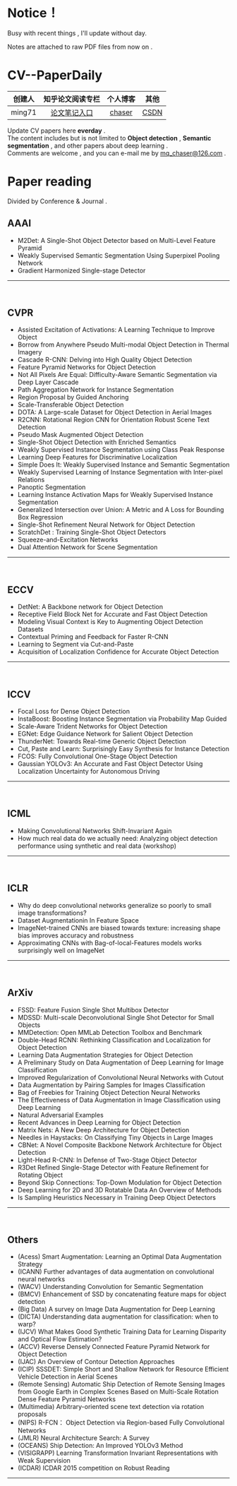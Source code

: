 
# Notice！  
Busy with recent things , I'll update without day.

Notes are attached to raw PDF files  from now on . 


# CV--PaperDaily  
| 创建人 |                       知乎论文阅读专栏                       |              个人博客               | 其他                                     |
| :----: | :----------------------------------------------------------: | :---------------------------------: | ---------------------------------------- |
| ming71 | [论文笔记入口](https://zhuanlan.zhihu.com/c_1113860303082704896) | [chaser](https://ming71.github.io/) | [CSDN](https://blog.csdn.net/mingqi1996) |



Update CV papers here **everday** .<br>
The content includes but is not limited to **Object detection** , **Semantic segmentation** , and other papers about deep learning .  <br>Comments are welcome , and you can e-mail me by <u>mq_chaser@126.com</u> .

# Paper reading 

Divided by Conference & Journal .  

## AAAI 
* M2Det: A Single-Shot Object Detector based on Multi-Level Feature Pyramid  
* Weakly Supervised Semantic Segmentation Using Superpixel Pooling Network  
* Gradient Harmonized Single-stage Detector  

<hr />
<br>

## CVPR
* Assisted Excitation of Activations: A Learning Technique to Improve Object    
* Borrow from Anywhere Pseudo Multi-modal Object Detection in Thermal Imagery  
* Cascade R-CNN: Delving into High Quality Object Detection   
* Feature Pyramid Networks for Object Detection   
* Not All Pixels Are Equal: Difficulty-Aware Semantic Segmentation via Deep Layer Cascade    
* Path Aggregation Network for Instance Segmentation  
* Region Proposal by Guided Anchoring    
* Scale-Transferable Object Detection 
* DOTA: A Large-scale Dataset for Object Detection in Aerial Images
* R2CNN: Rotational Region CNN for Orientation Robust Scene Text Detection
* Pseudo Mask Augmented Object Detection
* Single-Shot Object Detection with Enriched Semantics
* Weakly Supervised Instance Segmentation using Class Peak Response  
* Learning Deep Features for Discriminative Localization  
* Simple Does It: Weakly Supervised Instance and Semantic Segmentation  
* Weakly Supervised Learning of Instance Segmentation with Inter-pixel Relations  
* Panoptic Segmentation   
* Learning Instance Activation Maps for Weakly Supervised Instance Segmentation  
* Generalized Intersection over Union: A Metric and A Loss for Bounding Box Regression    
* Single-Shot Refinement Neural Network for Object Detection  
* ScratchDet : Training Single-Shot Object Detectors    
* Squeeze-and-Excitation Networks   
* Dual Attention Network for Scene Segmentation  
<hr />
<br>

## ECCV
* DetNet: A Backbone network for Object Detection  
* Receptive Field Block Net for Accurate and Fast Object Detection  
* Modeling Visual Context is Key to Augmenting Object Detection Datasets  
* Contextual Priming and Feedback for Faster R-CNN  
* Learning to Segment via Cut-and-Paste   
* Acquisition of Localization Confidence for Accurate Object Detection
<hr />
<br>

## ICCV  
* Focal Loss for Dense Object Detection   
* InstaBoost: Boosting Instance Segmentation via Probability Map Guided  
* Scale-Aware Trident Networks for Object Detection  
* EGNet: Edge Guidance Network for Salient Object Detection  
* ThunderNet: Towards Real-time Generic Object Detection  
* Cut, Paste and Learn: Surprisingly Easy Synthesis for Instance Detection  
* FCOS: Fully Convolutional One-Stage Object Detection    
* Gaussian YOLOv3: An Accurate and Fast Object Detector Using Localization Uncertainty for Autonomous Driving  
<hr />
<br>

## ICML  
* Making Convolutional Networks Shift-Invariant Again     
* How much real data do we actually need: Analyzing object detection performance
  using synthetic and real data (workshop)
<hr />
<br>

## ICLR  
* Why do deep convolutional networks generalize so poorly to small image transformations?   
* Dataset Augmentationin In Feature Space
* ImageNet-trained CNNs are biased towards texture: increasing shape bias improves accuracy and robustness  
* Approximating CNNs with Bag-of-local-Features models works surprisingly well on ImageNet  
<hr />
<br>

## ArXiv   
* FSSD: Feature Fusion Single Shot Multibox Detector   
* MDSSD: Multi-scale Deconvolutional Single Shot Detector for Small Objects       
* MMDetection: Open MMLab Detection Toolbox and Benchmark  
* Double-Head RCNN: Rethinking Classification and Localization for Object Detection  
* Learning Data Augmentation Strategies for Object Detection  
* A Preliminary Study on Data Augmentation of Deep Learning for Image Classification  
* Improved Regularization of Convolutional Neural Networks with Cutout
* Data Augmentation by Pairing Samples for Images Classification
* Bag of Freebies for Training Object Detection Neural Networks
* The Effectiveness of Data Augmentation in Image Classification using Deep Learning
* Natural Adversarial Examples
* Recent Advances in Deep Learning for Object Detection
* Matrix Nets: A New Deep Architecture for Object Detection
* Needles in Haystacks: On Classifying Tiny Objects in Large Images  
* CBNet: A Novel Composite Backbone Network Architecture for Object Detection
* Light-Head R-CNN: In Defense of Two-Stage Object Detector  
* R3Det Refined Single-Stage Detector with Feature Refinement for Rotating Object  
* Beyond Skip Connections: Top-Down Modulation for Object Detection    
* Deep Learning for 2D and 3D Rotatable Data An Overview of Methods   
* Is Sampling Heuristics Necessary in Training Deep Object Detectors  
<hr />
<br>

## Others  
* (Acess)  Smart Augmentation: Learning an Optimal Data Augmentation Strategy
* (ICANN)  Further advantages of data augmentation on convolutional neural networks 
* (WACV)  Understanding Convolution for Semantic Segmentation
* (BMCV)  Enhancement of SSD by concatenating feature maps for object detection 
* (Big Data)  A survey on Image Data Augmentation for Deep Learning 
* (DICTA)  Understanding data augmentation for classification: when to warp?
* (IJCV)  What Makes Good Synthetic Training Data for Learning Disparity and Optical
  Flow Estimation?
* (ACCV)  Reverse Densely Connected Feature Pyramid Network for Object Detection   
* (IJAC)  An Overview of Contour Detection Approaches   
* (ICIP)   SSSDET: Simple Short and Shallow Network for Resource Efficient Vehicle Detection in Aerial Scenes
* (Remote Sensing)  Automatic Ship Detection of Remote Sensing Images from Google Earth in Complex Scenes Based on Multi-Scale Rotation Dense Feature Pyramid Networks
* (Multimedia)  Arbitrary-oriented scene text detection via rotation proposals  
* (NIPS)  R-FCN： Object Detection via Region-based Fully Convolutional Networks  
* (JMLR)  Neural Architecture Search: A Survey
* (OCEANS)  Ship Detection: An Improved YOLOv3 Method  
* (VISIGRAPP)  Learning Transformation Invariant Representations with Weak Supervision  
* (ICDAR)  ICDAR 2015 competition on Robust Reading
<hr />
<!-- 
## 笔记效果
Written by markdown .Displayed as follow :
![](http://chaserblog.test.upcdn.net/blogs/paper/paperdaily_readme.png) -->